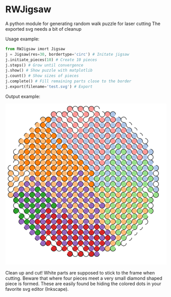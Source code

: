 # RWJigsaw
A python module for generating random walk puzzle for laser cutting
The exported svg needs a bit of cleanup

Usage example:

```python
from RWJigsaw imort Jigsaw
j = Jigsaw(res=30, bordertype='circ') # Initate jigsaw
j.initiate_pieces(10) # Create 10 pieces
j.steps() # Grow until convergence
j.show() # Show puzzle with matplotlib
j.count() # Show sizes of pieces
j.complete() # Fill remaining parts close to the border
j.export(filename='test.svg') # Export
```

Output example:

![alt text](https://github.com/kwedel/RWJigsaw/blob/master/example.svg)

Clean up and cut!
White parts are supposed to stick to the frame when cutting.
Beware that where four pieces meet a very small diamond shaped piece is formed. These are easily found be hiding the colored dots in your favorite svg editor (Inkscape).